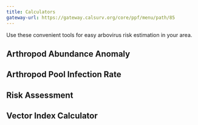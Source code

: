 ```yaml
---
title: Calculators
gateway-url: https://gateway.calsurv.org/core/ppf/menu/path/85
---
```

Use these convenient tools for easy arbovirus risk estimation in your area.

## Arthropod Abundance Anomaly
## Arthropod Pool Infection Rate
## Risk Assessment
## Vector Index Calculator
